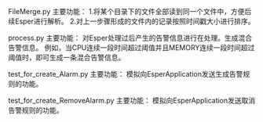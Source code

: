FileMerge.py
	主要功能：
		1.将某个目录下的文件全部读到同一个文件中，方便后续Esper进行解析。
		2.对上一步骤形成的文件内的记录按照时间戳大小进行排序。

process.py
	主要功能：
		对Esper处理过后产生的告警信息进行在处理。生成混合告警信息。
		例如，当CPU连续一段时间超过阈值并且MEMORY连续一段时间超过阈值时，即可生成一条混合告警信息。

test_for_create_Alarm.py
	主要功能：
		模拟向EsperApplication发送生成告警规则的功能。

test_for_create_RemoveAlarm.py
	主要功能：
		模拟向EsperApplication发送取消告警规则的功能。